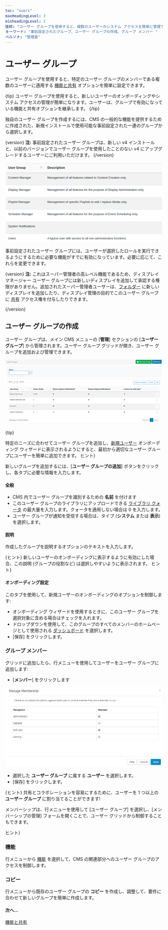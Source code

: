 ```yaml
---
toc: "users"
maxHeadingLevel: 3
minheadingLevel: 2
抜粋: "ユーザー グループを使用すると、複数のユーザーのシステム アクセスを簡単に管理できます"
キーワード: "事前設定されたグループ、ユーザー グループの作成、グループ メンバー "
ペルソナ: "管理者"
---
```


# ユーザー グループ

ユーザー グループを使用すると、特定のユーザー グループのメンバーである複数のユーザーに適用する [機能と共有](users_features_and_sharing.html) オプションを簡単に設定できます。

{tip}
ユーザー グループを使用すると、新しいユーザーのオンボーディングやシステム アクセスの管理が簡単になります。ユーザーは、グループで有効になっている機能と共有オプションを継承します。
{/tip}

独自のユーザー グループを作成するには、CMS の一般的な機能を提供するために作成された、新規インストールで使用可能な事前設定された一連のグループから選択します。

{version}
**注:** 事前設定されたユーザー グループは、新しい v4 インストールと、以前のバージョンでユーザー グループを使用したことのない v4 にアップグレードするユーザーにご利用いただけます。
{/version}

![事前設定されたグループ](img/v4_user_groups_preconfigured.png)

事前設定されたユーザー グループには、ユーザーが選択したロールを実行できるようにするために必要な機能がすでに有効になっています。必要に応じて、これらを変更できます。

{version}
**注:** これはスーパー管理者の高レベル機能であるため、ディスプレイ マネージャー ユーザー グループには新しいディスプレイを追加して承認する権限がありません。追加されたスーパー管理者ユーザーは、[フォルダー](https://xibosignage.com/manual/en/tour_folders#content-saving-to-folders) に新しいディスプレイを追加したり、ディスプレイ管理の目的でこのユーザー グループに [共有](https://xibosignage.com/manual/en/tour_folders#content-sharing-options) アクセス権を付与したりできます。

{/version}

## ユーザー グループの作成

ユーザー グループは、メイン CMS メニューの [**管理**] セクションの [**ユーザー グループ**] から管理されます。ユーザー グループ グリッドが開き、ユーザー グループを追加および管理できます。

![ユーザー グループの追加](img/v4_user_group_add.png)

{tip}

特定のニーズに合わせてユーザー グループを追加し、[新規ユーザー](users_administration.html) オンボーディング ウィザードに表示されるようにすると、最初から適切なユーザー グループにユーザーを簡単に追加できます。
ヒント}

新しいグループを追加するには、[**ユーザー グループの追加**] ボタンをクリックし、各タブに必要な情報を入力します。

#### 全般

- CMS 内でユーザー グループを識別するための **名前** を付けます
- このユーザー グループのライブラリにアップロードできる [ライブラリ クォータ](users_administration.html#content-library-quota) の最大量を入力します。クォータを適用しない場合は 0 を入力します。
- ユーザー グループが通知を受信する場合は、タイプ (**システム** または **表示**) を選択します。

#### 説明

作成したグループを説明するオプションのテキストを入力します。

{ヒント}
新しいユーザーのオンボーディングに表示するように有効にした場合、この説明 (グループの役割など) は選択しやすいように表示されます。
ヒント}

#### オンボーディング設定

このタブを使用して、新規ユーザーのオンボーディングのオプションを制御します:

- オンボーディング ウィザードを使用するときに、このユーザー グループを選択対象に含める場合はチェックを入れます。
- ドロップダウンを使用して、このグループのすべてのメンバーのホームページとして使用される [ダッシュボード](users_dashboards.html) を選択します。
- [保存] をクリックします。

### グループ メンバー

グリッドに追加したら、行メニューを使用してユーザーをユーザー グループに追加します:

- [**メンバー**] をクリックします

![ユーザー グループのメンバーシップの管理](img/v4_user_group_manage_membership.png)

- 選択した **ユーザー グループ** に属する **ユーザー** を選択します。
- [保存] をクリックします。

{ヒント}
共有とコラボレーションを容易にするために、ユーザーを 1 つ以上の **ユーザー グループ** に割り当てることができます!

メンバーシップは、行メニューを使用して [ユーザー グループ] を選択し、[メンバーシップの管理] フォームを開くことで、ユーザー グリッドから制御することもできます。

ヒント}

### 機能

行メニューから [機能](users_features_and_sharing.html) を選択して、CMS の関連部分へのユーザー グループのアクセスを制御します。

### コピー

行メニューから既存のユーザー グループの **コピー** を作成し、調整して、要件に合わせて新しいグループを簡単に作成します。

#### 次へ...

[機能と共有](users_features_and_sharing)

